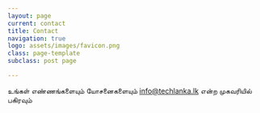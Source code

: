 ```yaml
---
layout: page
current: contact
title: Contact
navigation: true
logo: assets/images/favicon.png
class: page-template
subclass: post page

---
```


உங்கள் எண்ணங்களையும் யோசனைகளையும்  info@techlanka.lk என்ற முகவரியில் பகிரவும்
